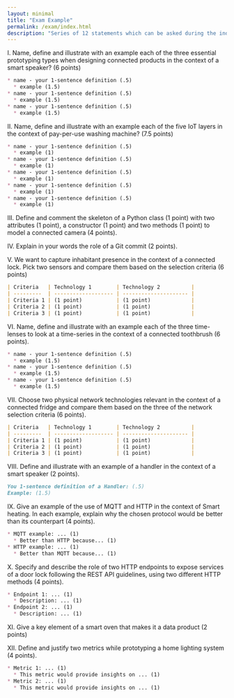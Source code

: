 ```yaml
---
layout: minimal
title: "Exam Example"
permalink: /exam/index.html
description: "Series of 12 statements which can be asked during the individual exam."
---
```



I. Name, define and illustrate with an example each of the three essential prototyping types when designing connected products in the context of a smart speaker? (6 points)

```md
* name - your 1-sentence definition (.5)
  * example (1.5)
* name - your 1-sentence definition (.5)
  * example (1.5)
* name - your 1-sentence definition (.5)
  * example (1.5)
```

II. Name, define and illustrate with an example each of the five IoT layers in the context of pay-per-use washing machine? (7.5 points)

```md
* name - your 1-sentence definition (.5)
  * example (1)
* name - your 1-sentence definition (.5)
  * example (1)
* name - your 1-sentence definition (.5)
  * example (1)
* name - your 1-sentence definition (.5)
  * example (1)
* name - your 1-sentence definition (.5)
  * example (1)
```

III. Define and comment the skeleton of a Python class (1 point) with two attributes (1 point), a constructor (1 point) and two methods (1 point) to model a connected camera (4 points).

IV. Explain in your words the role of a Git commit (2 points).

V. We want to capture inhabitant presence in the context of a connected lock. Pick two sensors and compare them based on the selection criteria (6 points)

```md
| Criteria   | Technology 1        | Technology 2          |
| ---------  | ------------------- | --------------------- |
| Criteria 1 | (1 point)           | (1 point)             |
| Criteria 2 | (1 point)           | (1 point)             |
| Criteria 3 | (1 point)           | (1 point)             |
```

VI. Name, define and illustrate with an example each of the three time-lenses to look at a time-series in the context of a connected toothbrush (6 points).

```md
* name - your 1-sentence definition (.5)
  * example (1.5)
* name - your 1-sentence definition (.5)
  * example (1.5)
* name - your 1-sentence definition (.5)
  * example (1.5)
```

VII. Choose two physical network technologies relevant in the context of a connected fridge and compare them based on the three of the network selection criteria (6 points).

```md
| Criteria   | Technology 1        | Technology 2          |
| ---------  | ------------------- | --------------------- |
| Criteria 1 | (1 point)           | (1 point)             |
| Criteria 2 | (1 point)           | (1 point)             |
| Criteria 3 | (1 point)           | (1 point)             |
```

VIII. Define and illustrate with an example of a handler in the context of a smart speaker (2 points).

```md
You 1-sentence definition of a Handler: (.5)
Example: (1.5)
```

IX. Give an example of the use of MQTT and HTTP in the context of Smart heating. In each example, explain why the chosen protocol would be better than its counterpart (4 points).

```md
* MQTT example: ... (1)
  * Better than HTTP because... (1)
* HTTP example: ... (1)
  * Better than MQTT because... (1)
```

X. Specify and describe the role of two HTTP endpoints to expose services of a door lock following the REST API guidelines, using two different HTTP methods (4 points).

```md
* Endpoint 1: ... (1)
  * Description: ... (1)
* Endpoint 2: ... (1)
  * Description: ... (1)
```

XI. Give a key element of a smart oven that makes it a data product (2 points)


XII. Define and justify two metrics while prototyping a home lighting system (4 points).

```md
* Metric 1: ... (1)
  * This metric would provide insights on ... (1)
* Metric 2: ... (1)
  * This metric would provide insights on ... (1)
```